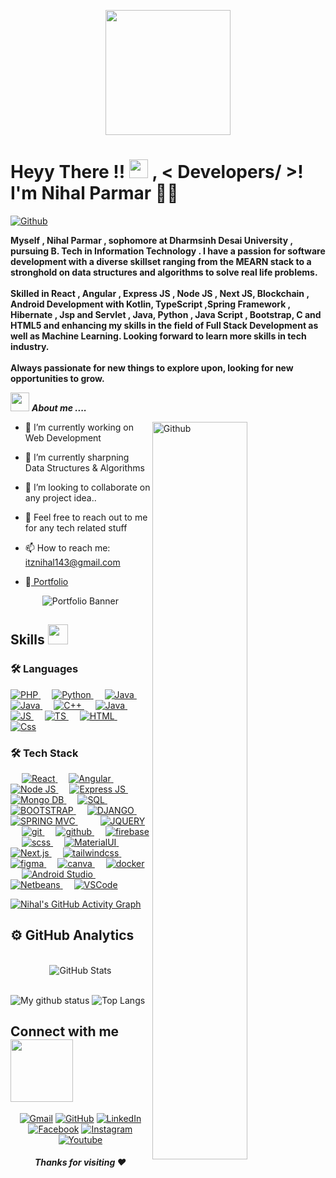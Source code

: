<p align="center">
    <img width="200" src="https://user-images.githubusercontent.com/83122808/161239037-11d83bda-4362-4d50-829f-c28f4d30f7ba.png">
</p>

<h1>  Heyy There !! <img src = "https://raw.githubusercontent.com/MartinHeinz/MartinHeinz/master/wave.gif" width = 30px> ,  < Developers/ >!  I'm Nihal Parmar 👨‍💻</h1> 
<p align='center'>
</p>

[![Github](https://img.shields.io/github/followers/itznihal?label=Follow&style=social)](https://github.com/itznihal)
  
  <p>
            <strong>
               Myself , Nihal Parmar , sophomore at Dharmsinh Desai University , pursuing B. Tech in Information Technology . I have a passion for software development with a diverse skillset ranging from the MEARN stack to a stronghold on data structures and algorithms to solve real life problems.<br><br>
              Skilled in React , Angular , Express JS , Node JS , Next JS, Blockchain , Android Development with Kotlin, TypeScript ,Spring Framework , Hibernate , Jsp and Servlet , Java, Python , Java Script , Bootstrap, C and HTML5 and enhancing my skills in the field of Full Stack Development as well as Machine Learning. Looking forward to learn more skills in tech industry.<br><br>
                Always passionate for new things to explore upon, looking for new opportunities to grow.
            </strong>
        </p>
  
  
<img src="https://media.giphy.com/media/iY8CRBdQXODJSCERIr/giphy.gif" width="30px">&nbsp;***About me ....***

<img width="55%" align="right" alt="Github" src="https://raw.githubusercontent.com/onimur/.github/master/.resources/git-header.svg" />

- 🔭 I’m currently working on Web Development
  
- 🌱 I’m currently sharpning Data Structures & Algorithms
  
- 👯  I’m looking to collaborate on any project idea..
  
- 💬  Feel free to reach out to me for any tech related stuff
  
- 📫 How to reach me: itznihal143@gmail.com
	
- 🔗<a href="https://www.typescript.com/en/"> Portfolio	</a>
  
<p align="center">
  <img alt="Portfolio Banner" src="https://user-images.githubusercontent.com/83122808/168830223-27547e06-f59c-4096-9100-dfe1841827ac.png">
</p>

  
<h2> Skills <img src = "https://media2.giphy.com/media/QssGEmpkyEOhBCb7e1/giphy.gif?cid=ecf05e47a0n3gi1bfqntqmob8g9aid1oyj2wr3ds3mg700bl&rid=giphy.gif" width = 32px> </h2>

  
### 🛠 Languages

<p align="left"> 
  

  <a href="https://php.net/">
    <img alt="PHP" src="https://img.shields.io/badge/Php-474A8A?style=for-the-badge&logo=dart&logoColor=white"/>
  </a>
&emsp;
<a href="https://python.org/">
    <img alt="Python" src="https://img.shields.io/badge/Python-FFD43B?style=for-the-badge&logo=python&logoColor=darkgreen"/>
  </a>
  &emsp;
<a href="https://www.java.com/en/">
    <img alt="Java" src="https://img.shields.io/badge/Java-ED8B00?style=for-the-badge&logo=java&logoColor=white"/>
  </a>
   &emsp;
<a href="https://www.cprogramming.com/">
    <img alt="Java" src="https://img.shields.io/badge/C-3498DB?style=for-the-badge&logo=c&logoColor=white"/>
  </a>
 &emsp;
<a href="https://www.cplusplus.com/en/">
    <img alt="C++" src="https://img.shields.io/badge/C++-4481EB?style=for-the-badge&logo=c++&logoColor=white"/>
  </a>
 &emsp;
<a href="https://www.javapoint.com/en/">
    <img alt="Java" src="https://img.shields.io/badge/Java -D0A384?style=for-the-badge&logo=java&logoColor=white"/>
  </a>
 &emsp;
<a href="https://www.javascript.com/en/">
    <img alt="JS" src="https://img.shields.io/badge/JS-f0db4f?style=for-the-badge&logo=javascript&logoColor=white"/>
  </a>
 &emsp;
<a href="https://www.typescript.com/en/">
    <img alt="TS" src="https://img.shields.io/badge/TypeScript-4481EB?style=for-the-badge&logo=typescript&logoColor=white"/>
  </a>
 &emsp;
<a href="https://www.html.com/en/">
    <img alt="HTML" src="https://img.shields.io/badge/Html-E44D26?style=for-the-badge&logo=html&logoColor=white"/>
  </a>
   &emsp;
<a href="https://www.css.com/en/">
    <img alt="Css" src="https://img.shields.io/badge/Css-4481EB?style=for-the-badge&logo=css&logoColor=white"/>
  </a>


  


</p>

### 🛠  Tech Stack
<p align="left"> 
&emsp;
  <a href="https://react.dev/" target="_blank"> 
     <img alt="React" src="https://img.shields.io/badge/React-040720?style=for-the-badge&logo=react&logoColor=00AEEF">
   </a>
  &emsp; 
  <a href="https://www.angular.org/" target="_blank"> 
   <img alt="Angular" src="https://img.shields.io/badge/Angular-dd1b16?style=for-the-badge&logo=Angular&logoColor=white">
  </a>   
  &emsp;
  <a href="https://nodejs.org/" target="_blank">
    <img alt="Node JS" src="https://img.shields.io/badge/node.js-68A063?style=for-the-badge&logo=node.js&logoColor=white">
  </a> 
   &emsp;
  <a href="https://express.io/" target="_blank"> 
    <img alt="Express JS" src="https://img.shields.io/badge/Express.js-303030?style=for-the-badge&logo=express.js&logoColor=white"/>
  </a>
   &emsp;
  <a href="https://mongodb.io/" target="_blank"> 
    <img alt="Mongo DB" src="https://img.shields.io/badge/MONGODB-4DB33D?style=for-the-badge&logo=MONGODB&logoColor=white"/>
  </a>
   &emsp;
  <a href="https://mysql.com/" target="_blank"> 
    <img alt="SQL" src="https://img.shields.io/badge/SQL-00758F?style=for-the-badge&logo=SQL&logoColor=white"/>
  </a>
     &emsp;
  <a href="https://bootstrap.com/" target="_blank"> 
    <img alt="BOOTSTRAP" src="https://img.shields.io/badge/BOOTSTRAP-563d7c?style=for-the-badge&logo=BOOTSTRAP&logoColor=white"/>
  </a>
     &emsp;
  <a href="https://django.com/" target="_blank"> 
    <img alt="DJANGO" src="https://img.shields.io/badge/DJANGO-092e20?style=for-the-badge&logo=SQL&logoColor=white"/>
  </a>
     &emsp;
  <a href="https://springmvc.com/" target="_blank"> 
    <img alt="SPRING MVC" src="https://img.shields.io/badge/SpringMVC-c6d7b9?style=for-the-badge&logo=SpringMVC&logoColor=white"/>
  </a>
  &emsp;
     &emsp;
  <a href="https://jquery.com/" target="_blank"> 
    <img alt="JQUERY" src="https://img.shields.io/badge/JQUERY-0769ad?style=for-the-badge&logo=JQUERY&logoColor=white"/>
  </a>
     &emsp;
  <a href="https://git.com/" target="_blank"> 
    <img alt="git" src="https://img.shields.io/badge/git-F1502F?style=for-the-badge&logo=git&logoColor=white"/>
  </a>
     &emsp;
  <a href="https://github.com/" target="_blank"> 
    <img alt="github" src="https://img.shields.io/badge/github-171515?style=for-the-badge&logo=github&logoColor=white"/>
  </a>
     &emsp;
  <a href="https://firebase.com/" target="_blank"> 
    <img alt="firebase" src="https://img.shields.io/badge/firebase-F5820D?style=for-the-badge&logo=firebase&logoColor=white"/>
  </a>
     &emsp;
  <a href="https://scss.com/" target="_blank"> 
    <img alt="scss" src="https://img.shields.io/badge/scss-CD6799?style=for-the-badge&logo=scss&logoColor=white"/>
  </a>
     &emsp;
  <a href="https://matrialUI.com/" target="_blank"> 
    <img alt="MaterialUI" src="https://img.shields.io/badge/MaterialUI-3f51b5?style=for-the-badge&logo=MaterialUI&logoColor=white"/>
  </a>
     &emsp;
  <a href="https://nextjs.com/" target="_blank"> 
    <img alt="Next.js" src="https://img.shields.io/badge/Next.js-800000?style=for-the-badge&logo=Next.js&logoColor=white"/>
  </a>
     &emsp;
  <a href="https://tailwindcss.com/" target="_blank"> 
    <img alt="tailwindcss" src="https://img.shields.io/badge/tailwindcss-b8c2cc?style=for-the-badge&logo=tailwindcss&logoColor=white"/>
  </a>
     &emsp;
  <a href="https://figma.com/" target="_blank"> 
    <img alt="figma" src="https://img.shields.io/badge/Figma-e04a34?style=for-the-badge&logo=Figma&logoColor=white"/>
  </a>
	&emsp;
  <a href="https://canva.com/" target="_blank"> 
    <img alt="canva" src="https://img.shields.io/badge/Canva-3498db?style=for-the-badge&logo=Canva&logoColor=white"/>
  </a>
	&emsp;
  <a href="https://docker.com/" target="_blank"> 
    <img alt="docker" src="https://img.shields.io/badge/Docker-4481eb?style=for-the-badge&logo=Docker&logoColor=white"/>
  </a>
     &emsp;
  <a href="https://androidstudio.com/" target="_blank"> 
    <img alt="Android Studio" src="https://img.shields.io/badge/AndroidStudio-3DDC84?style=for-the-badge&logo=AndroidStudio&logoColor=white"/>
  </a>
     &emsp;
  <a href="https://netbeans.com/" target="_blank"> 
    <img alt="Netbeans" src="https://img.shields.io/badge/netbeans-2E90E8?style=for-the-badge&logo=netbeans&logoColor=white"/>
  </a>
     &emsp;
  <a href="https://vscode.com/" target="_blank"> 
    <img alt="VSCode" src="https://img.shields.io/badge/VSCode-0078d7?style=for-the-badge&logo=VSCode&logoColor=white"/>
  </a>
   
	
</p>
  

  
  [![ Nihal's GitHub Activity Graph](https://activity-graph.herokuapp.com/graph?username=itznihal&theme=tokyonight)](https://git.io/praveenscience)
 
  
  
<h2>⚙️  GitHub Analytics</h2>

<div>

  
  <p align="center">
 <br/>
    <img src="https://github-readme-streak-stats.herokuapp.com/?user=itznihal" alt="GitHub Stats" /> <br/><br/>
  
</div>

![My github status](https://github-readme-stats.vercel.app/api?username=itznihal&show_icons=true&include_all_commits=true)
![Top Langs](https://github-readme-stats.vercel.app/api/top-langs/?username=itznihal&layout=compact)

  
  <h2> Connect with me <img src='https://raw.githubusercontent.com/ShahriarShafin/ShahriarShafin/main/Assets/handshake.gif' width="100px"> </h2>
  
  <p align="center">
	<a href="mailto:itznihal143@gmail.com"><img src="https://img.icons8.com/bubbles/50/000000/gmail.png" alt="Gmail"/></a>
	<a href="https://github.com/itznihal"><img src="https://img.icons8.com/bubbles/50/000000/github.png" alt="GitHub"/></a>
	<a href="https://www.linkedin.com/in/nihal-parmar-2924411b7/"><img src="https://img.icons8.com/bubbles/50/000000/linkedin.png" alt="LinkedIn"/></a>
	<a href="https://twitter.com/itznihal143"><img src="https://img.icons8.com/bubbles/50/000000/twitter.png" alt="Facebook"/></a>
	<a href="https://instagram.com/itz______nihal"><img src="https://img.icons8.com/bubbles/50/000000/instagram.png" alt="Instagram"/></a>
	<a href="https://www.youtube.com/channel/UCn6WuSllSnA96o1likEaZRA/videos"><img src="https://img.icons8.com/bubbles/50/000000/youtube.png" alt="Youtube"/></a>
	
</p>
  
    
  <p align="center">
	<h5 align="center">Thanks for visiting ❤️</h5>
</p>
